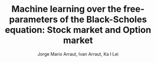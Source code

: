 ---
paperId: 17
author: Jorge Mario Arraut, Ivan Arraut, Ka I Lei
publicationauthor: Arraut, J. M. et al.
title: "Machine learning over the free-parameters of the Black-Scholes equation: Stock market and Option market"
pdf: Jorge_Arraut.pdf
poster: Jorge_Arraut.png
alt: --
type: Poster
topic: General Machine Learning
subtopic: Trustworthy Machine Learning
link: https://research.latinxinai.org/papers/icml/2023/pdf/Jorge_Arraut.pdf
conference: icml
year: 2023
tags: icml-2023
location: Honolulu, Hawaii
---